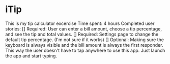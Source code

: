 # iTip
This is my tip calculator excercise
Time spent: 4 hours
Completed user stories:
[] Required: User can enter a bill amount, choose a tip percentage, and see the tip and total values.
[] Required: Settings page to change the default tip percentage. (I'm not sure if it works)
[] Optional: Making sure the keyboard is always visible and the bill amount is always the first responder. This way the user doesn't have to tap anywhere to use this app. Just launch the app and start typing.
